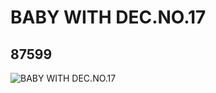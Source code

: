 # BABY WITH DEC.NO.17
## 87599
![BABY WITH DEC.NO.17](https://lc-www-live-s.legocdn.com/media/bricks/5/2/4560464.jpg)